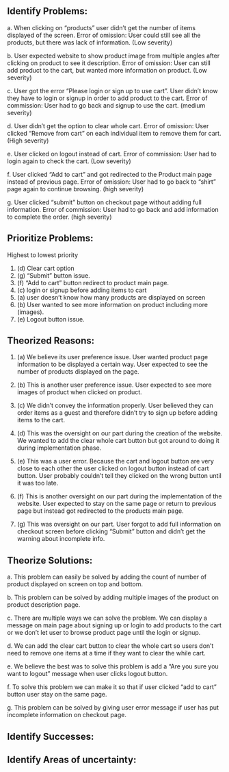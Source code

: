
Identify Problems:
------------------

a.	When clicking on “products” user didn’t get the number of items displayed of the screen.
Error of omission:  User could still see all the products, but there was lack of information. (Low severity)
    
b.	User expected website to show product image from multiple angles after clicking on product to see it description.
Error of omission: User can still add product to the cart, but wanted more information on product. (Low severity)

c.	User got the error “Please login or sign up to use cart”. User didn’t know they have to login or signup in order to add product to the cart.
Error of commission:  User had to go back and signup to use the cart. (medium severity)

d.	User didn’t get the option to clear whole cart.
Error of omission:  User clicked “Remove from cart” on each individual item to remove them for cart. (High severity)

e.	User clicked on logout instead of cart.
Error of commission: User had to login again to check the cart. (Low severity)

f.	User clicked “Add to cart” and got redirected to the Product main page instead of previous page. Error of omission:  User had to go back to “shirt” page again to continue browsing. (high severity)

g.	User clicked “submit” button on checkout page without adding full information.
Error of commission: User had to go back and add information to complete the order. (high severity)

Prioritize Problems:
--------------------

Highest to lowest priority

1.	\(d\) Clear cart option 
2.	\(g\) “Submit” button issue.
3.	\(f\) “Add to cart” button redirect to product main page.
4.	\(c\) login or signup before adding items to cart
5.	\(a\) user doesn’t know how many products are displayed on screen
6.	\(b\) User wanted to see more information on product including more (images).
7.	\(e\) Logout button issue.

Theorized Reasons:
------------------

1.	\(a\) We believe its user preference issue. User wanted product page information to be displayed a certain way. User expected to see the number of products displayed on the page.

2.	\(b\) This is another user preference issue. User expected to see more images of product when clicked on product. 

3.	\(c\) We didn’t convey the information properly. User believed they can order items as a guest and therefore didn’t try to sign up before adding items to the cart. 

4.	\(d\) This was the oversight on our part during the creation of the website. We wanted to add the clear whole cart button but got around to doing it during implementation phase. 

5.	\(e\) This was a user error. Because the cart and logout button are very close to each other the user clicked on logout button instead of cart button. User probably couldn’t tell they clicked on the wrong button until it was too late. 

6.	\(f\) This is another oversight on our part during the implementation of the website.  User expected to stay on the same page or return to previous page but instead got redirected to the products main page.

7.	\(g\) This was oversight on our part. User forgot to add full information on checkout screen before clicking “Submit” button and didn’t get the warning about incomplete info. 

Theorize Solutions:
-------------------

a.	This problem can easily be solved by adding the count of number of product displayed on screen on top and bottom.

b.	This problem can be solved by adding multiple images of the product on product description page.

c.	There are multiple ways we can solve the problem. We can display a message on main page about signing up or login to add products to the cart or we don’t let user to browse product page until the login or signup. 

d.	We can add the clear cart button to clear the whole cart so users don’t need to remove one items at a time if they want to clear the while cart. 

e.	We believe the best was to solve this problem is add a “Are you sure you want to logout” message when user clicks logout button.  

f.	To solve this problem we can make it so that if user clicked “add to cart” button user stay on the same page.

g.	This problem can be solved by giving user error message if user has put incomplete information 
on checkout page. 

Identify Successes:
-------------------

Identify Areas of uncertainty:
------------------------------